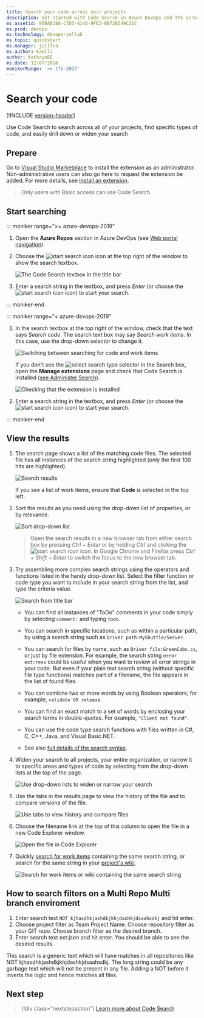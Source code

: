 ```yaml
---
title: Search your code across your projects
description: Get started with Code Search in Azure DevOps and TFS across all your projects to debug and manage your codebases
ms.assetid: 95BAB38A-C7D3-414D-9FE3-BB72B549C21C
ms.prod: devops
ms.technology: devops-collab
ms.topic: quickstart
ms.manager: jillfra
ms.author: kaelli
author: KathrynEE
ms.date: 12/07/2018
monikerRange: '>= tfs-2017'
---
```


# Search your code

[!INCLUDE [version-header](../../_shared/version-tfs-2017-through-vsts.md)]

Use Code Search to search across all of your projects, find specific types of code,
and easily drill down or widen your search

## Prepare

Go to [Visual Studio Marketplace](https://marketplace.visualstudio.com/items?itemName=ms.vss-code-search)
to install the extension as an administrator.
Non-administrative users can also go here to request the extension be added. 
For more details, see [Install an extension](../../marketplace/install-extension.md).

> Only users with Basic access can use Code Search.

## Start searching

::: moniker range=">= azure-devops-2019"  

1. Open the **Azure Repos** section in Azure DevOps (see [Web portal navigation](../navigation/index.md)).

1. Choose the ![start search icon](_img/_shared/start-search-icon-new.png) icon at the top right of the window to show the search textbox.

   ![The Code Search textbox in the title bar](_img/code-search-get-started/title-bar-search-box-empty-new.png)    

1. Enter a search string in the textbox, and press _Enter_ (or choose the 
   ![start search icon](_img/_shared/start-search-icon-new.png) icon) to start your search. 

::: moniker-end

::: moniker range="< azure-devops-2019"  

1. In the search textbox at the top right of the window, check that the text says
   _Search code_. The search text box may say _Search work items_. In this case, use the drop-down selector to change it.

   ![Switching between searching for code and work items](_img/code-search-get-started/title-bar-search-box-empty-outlined.png)

   If you don't see the ![select search type](_img/_shared/search-select-type-icon.png)
   selector in the Search box, open the **Manage extensions** page 
   and check that Code Search is installed ([see Administer Search](administration.md)).

   ![Checking that the extension is installed](_img/_shared/goto-marketplace.png)

1. Enter a search string in the textbox, and press _Enter_ (or choose the 
   ![start search icon](_img/_shared/start-search-icon.png) icon) to start your search.

::: moniker-end

## View the results

1. The search page shows a list of the matching code files. The selected file has all
   instances of the search string highlighted (only the first 100 hits are highlighted). 

   ![Search results](_img/code-search-get-started/search-results-01.png)

   If you see a list of work items, ensure that **Code** is selected in the top left.

1. Sort the results as you need using the drop-down list of properties, or by relevance.

   ![Sort drop-down list](_img/code-search-get-started/sort-order.png)    

   > Open the search results in a new browser tab from either search box by
   pressing _Ctrl_ + _Enter_ or by holding _Ctrl_ and clicking  the
   ![start search icon](_img/_shared/start-search-icon-new.png) icon.
   In Google Chrome and Firefox press _Ctrl_ + _Shift_ + _Enter_ to switch the focus
   to the new browser tab.

1. Try assembling more complex search strings using the operators and functions listed in the handy 
   drop-down list. Select the filter function or code type you want to include in your search string from the
   list, and type the criteria value.

   ![Search from title bar](_img/code-search-get-started/title-bar-search-functionlist.png)    

   * You can find all instances of "ToDo" comments in your code simply by selecting `comment:` and typing `todo`. 

   * You can search in specific locations, such as within a particular path, by using a search string such as `Driver path:MyShuttle/Server`. 

   * You can search for files by name, such as `Driver file:GreenCabs.cs`, or just by file extension. For example, the search string 
    `error ext:resx` could be useful when you want to review all error strings in your code. 
    But even if your plain text search string (without specific file type functions) 
    matches part of a filename, the file appears in the list of found files.

   * You can combine two or more words by using Boolean operators; for example, `validate OR release`.

   * You can find an exact match to a set of words by enclosing your search terms in double-quotes. For example, `"Client not found"`. 

   * You can use the code type search functions with files written in C#, C, C++, Java, and Visual Basic.NET.

   * See also [full details of the search syntax](advanced-code-search-syntax.md#syntaxdetails). 

1. Widen your search to all projects, your entire organization, or narrow it to specific areas and types of code
   by selecting from the drop-down lists at the top of the page.

   ![Use drop-down lists to widen or narrow your search](_img/code-search-get-started/select-projects.png)

1. Use the tabs in the results page to view the history of the file and to compare versions of the file.

   ![Use tabs to view history and compare files](_img/code-search-get-started/compare-tab.png)

1. Choose the filename link at the top of this column to open the file in a new Code Explorer window.

   ![Open the file in Code Explorer](_img/code-search-get-started/open-in-code-explorer.png)

1. Quickly [search for work items](work-item-search.md) containing the same search string, or search for the same string in your [project's wiki](../wiki/search-wiki.md).

   ![Search for work items or wiki containing the same search string](_img/code-search-get-started/open-workitem.png)

## How to search filters on a Multi Repo Multi branch enviroment

1. Enter search text `NOT kjhasdhkjashdkjkhjdashkjdsaahsdkj` and hit enter.
1. Choose project filter as Team Project Name. Choose repository filter as your GIT repo. Choose branch filter as the desired branch.
1. Enter search text ext:json and hit enter. You should be able to see the desired results.

This search is a generic text which will have matches in all repositories like NOT kjhasdhkjashdkjkhjdashkjdsaahsdkj. The long string could be any garbage text which will not be present in any file. Adding a NOT before it inverts the logic and hence matches all files. 
 
## Next step

> [!div class="nextstepaction"]
> [Learn more about Code Search](advanced-code-search-syntax.md)

